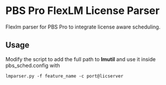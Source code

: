 # PBS Pro FlexLM License Parser
Flexlm parser for PBS Pro to integrate license aware scheduling.

## Usage

Modify the script to add the full path to **lmutil** and use it inside pbs_sched.config with

```
lmparser.py -f feature_name -c port@licserver
```
